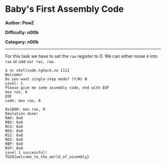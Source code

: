 # Baby's First Assembly Code
**Author: PewZ**

**Difficulty: n00b**

**Category: n00b**

---

For this task we have to set the `rax` register to 0. We can either move `0`
into `rax` or use `xor rax, rax`.

```console
$ nc shellcode.tghack.no 1111
Welcome!
Do you want single-step mode? (Y/N) N
Level: 1
Please give me some assembly code, end with EOF
mov rax, 0
EOF
code: mov rax, 0

0x1000:	mov rax, 0
Emulation done!
RAX: 0x0
RBX: 0x0
RCX: 0x0
RDX: 0x0
RSI: 0x0
RDI: 0x0
RBP: 0x0
RSP: 0x0
Level 1 successful!
TG20{welcome_to_the_world_of_assembly}
```

